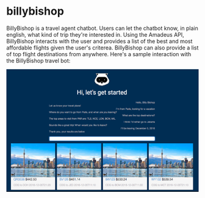 # billybishop
BillyBishop is a travel agent chatbot. Users can let the chatbot know, in plain english, what kind of trip they're interested in. Using the Amadeus API, BillyBishop interacts with the user and provides a list of the best and most affordable flights given the user's criterea. BillyBishop can also provide a list of top flight destinations from anywhere. Here's a sample interaction with the BillyBishop travel bot:

![alt tag](sample_screenshot.png)

